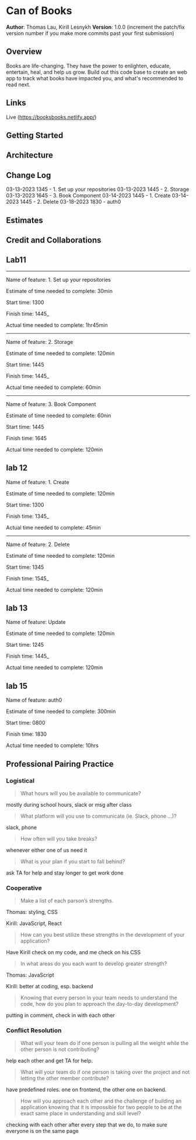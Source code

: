 # Can of Books

**Author**: Thomas Lau, Kirill Lesnykh
**Version**: 1.0.0 (increment the patch/fix version number if you make more commits past your first submission)

## Overview
Books are life-changing. They have the power to enlighten, educate, entertain, heal, and help us grow. Build out this code base to create an web app to track what books have impacted you, and what's recommended to read next.

## Links

Live (https://booksbooks.netlify.app/)

## Getting Started
<!-- What are the steps that a user must take in order to build this app on their own machine and get it running? -->

## Architecture
<!-- Provide a detailed description of the application design. What technologies (languages, libraries, etc) you're using, and any other relevant design information. -->

## Change Log
<!-- Use this area to document the iterative changes made to your application as each feature is successfully implemented. Use time stamps. Here's an example:

01-01-2001 4:59pm - Application now has a fully-functional express server, with a GET route for the location resource. -->

03-13-2023 1345 - 1. Set up your repositories
03-13-2023 1445 - 2. Storage
03-13-2023 1645 - 3. Book Component
03-14-2023 1445 - 1. Create
03-14-2023 1445 - 2. Delete
03-18-2023 1830 - auth0
## Estimates
<!-- See below -->

## Credit and Collaborations
<!-- Give credit (and a link) to other people or resources that helped you build this application. -->

## Lab11

-----
Name of feature: 1. Set up your repositories

Estimate of time needed to complete: 30min

Start time: 1300

Finish time: 1445_

Actual time needed to complete: 1hr45min

-----

Name of feature: 2. Storage

Estimate of time needed to complete: 120min

Start time: 1445

Finish time: 1445_

Actual time needed to complete: 60min

-----

Name of feature: 3. Book Component

Estimate of time needed to complete: 60nin

Start time: 1445

Finish time: 1645

Actual time needed to complete: 120min

## lab 12

Name of feature: 1. Create

Estimate of time needed to complete: 120min

Start time: 1300

Finish time: 1345_

Actual time needed to complete: 45min

-----

Name of feature: 2. Delete

Estimate of time needed to complete: 120min

Start time: 1345

Finish time: 1545_

Actual time needed to complete: 120min

## lab 13

Name of feature: Update

Estimate of time needed to complete: 120min

Start time: 1245

Finish time: 1445_

Actual time needed to complete: 120min

## lab 15

Name of feature: auth0

Estimate of time needed to complete: 300min

Start time: 0800

Finish time: 1830

Actual time needed to complete: 10hrs

## Professional Pairing Practice

### Logistical

> What hours will you be available to communicate?

mostly during school hours, slack or msg after class

> What platform will you use to communicate (ie. Slack, phone …)?

slack, phone

> How often will you take breaks?

whenever either one of us need it

> What is your plan if you start to fall behind?

ask TA for help and stay longer to get work done

### Cooperative

> Make a list of each parson’s strengths.

Thomas: styling, CSS

Kirill: JavaScript, React

> How can you best utilize these strengths in the development of your application?

Have Kirill check on my code, and me check on his CSS

> In what areas do you each want to develop greater strength?

Thomas: JavaScript

Kirill: better at coding, esp. backend

> Knowing that every person in your team needs to understand the code, how do you plan to approach the day-to-day development?

putting in comment, check in with each other

### Conflict Resolution

> What will your team do if one person is pulling all the weight while the other person is not contributing?

help each other and get TA for help.

> What will your team do if one person is taking over the project and not letting the other member contribute?

have predefined roles. one on frontend, the other one on backend.

> How will you approach each other and the challenge of building an application knowing that it is impossible for two people to be at the exact same place in understanding and skill level?

checking with each other after every step that we do, to make sure everyone is on the same page